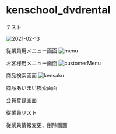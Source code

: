 # kenschool_dvdrental

テスト

![2021-02-13](https://user-images.githubusercontent.com/78636195/107844260-42432f80-6e15-11eb-9fba-1fa72c14b118.png)

従業員用メニュー画面
![menu](https://user-images.githubusercontent.com/78636195/107893384-3d45c380-6f6e-11eb-89ed-31682907071e.png)

お客様用メニュー画面
![customerMenu](https://user-images.githubusercontent.com/78636195/107893438-8c8bf400-6f6e-11eb-855e-0956fc6aa84a.png)



商品検索画面
![kensaku](https://user-images.githubusercontent.com/78636195/107893453-ac231c80-6f6e-11eb-82fe-9e774a0ef2a7.png)

商品あいまい検索画面

会員登録画面

従業員リスト

従業員情報変更、削除画面

